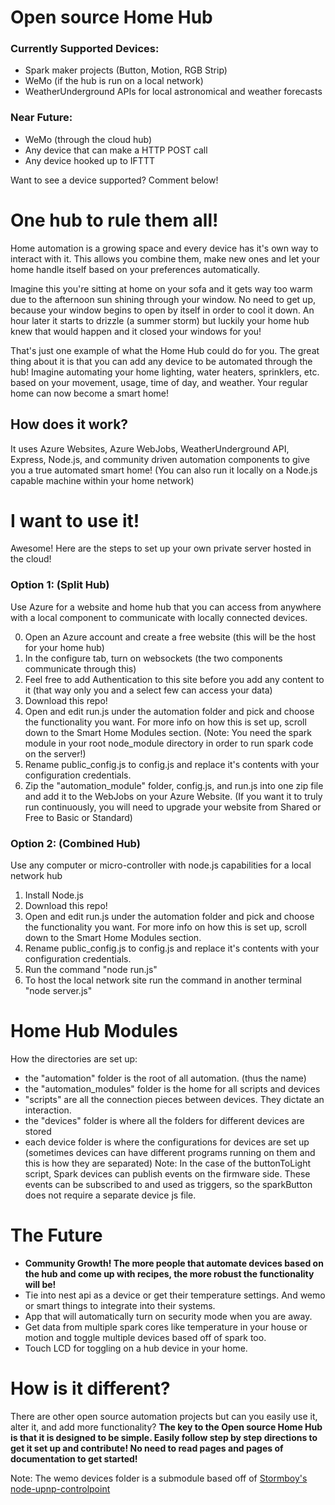 # Open source Home Hub

### Currently Supported Devices:
* Spark maker projects (Button, Motion, RGB Strip)
* WeMo (if the hub is run on a local network)
* WeatherUnderground APIs for local astronomical and weather forecasts

### Near Future:
* WeMo (through the cloud hub)
* Any device that can make a HTTP POST call
* Any device hooked up to IFTTT

Want to see a device supported? Comment below!

# One hub to rule them all!

Home automation is a growing space and every device has it's own way to interact with it. This allows you combine them, make new ones and let your home handle itself based on your preferences automatically.

Imagine this you're sitting at home on your sofa and it gets way too warm due to the afternoon sun shining through your window. No need to get up, because your window begins to open by itself in order to cool it down. An hour later it starts to drizzle (a summer storm) but luckily your home hub knew that would happen and it closed your windows for you!

That's just one example of what the Home Hub could do for you. The great thing about it is that you can add any device to be automated through the hub! Imagine automating your home lighting, water heaters, sprinklers, etc. based on your movement, usage, time of day, and weather. Your regular home can now become a smart home!

## How does it work?
It uses Azure Websites, Azure WebJobs, WeatherUnderground API, Express, Node.js, and community driven automation components to give you a true automated smart home! (You can also run it locally on a Node.js capable machine within your home network)

# I want to use it!
Awesome! Here are the steps to set up your own private server hosted in the cloud!

### Option 1: (Split Hub)
Use Azure for a website and home hub that you can access from anywhere with a local component to communicate with locally connected devices.

0. Open an Azure account and create a free website (this will be the host for your home hub)
0. In the configure tab, turn on websockets (the two components communicate through this)
0. Feel free to add Authentication to this site before you add any content to it (that way only you and a select few can access your data)
0. Download this repo!
0. Open and edit run.js under the automation folder and pick and choose the functionality you want. For more info on how this is set up, scroll down to the Smart Home Modules section. (Note: You need the spark module in your root node_module directory in order to run spark code on the server!)
0. Rename public_config.js to config.js and replace it's contents with your configuration credentials.
0. Zip the "automation_module" folder, config.js, and run.js into one zip file and add it to the WebJobs on your Azure Website. (If you want it to truly run continuously, you will need to upgrade your website from Shared or Free to Basic or Standard)

### Option 2: (Combined Hub)
Use any computer or micro-controller with node.js capabilities for a local network hub

1. Install Node.js
2. Download this repo!
3. Open and edit run.js under the automation folder and pick and choose the functionality you want. For more info on how this is set up, scroll down to the Smart Home Modules section.
4. Rename public_config.js to config.js and replace it's contents with your configuration credentials.
5. Run the command "node run.js"
6. To host the local network site run the command in another terminal "node server.js"

# Home Hub Modules
How the directories are set up:
* the "automation" folder is the root of all automation. (thus the name)
* the "automation_modules" folder is the home for all scripts and devices
* "scripts" are all the connection pieces between devices. They dictate an interaction.
* the "devices" folder is where all the folders for different devices are stored
* each device folder is where the configurations for devices are set up (sometimes devices can have different programs running on them and this is how they are separated)
Note: In the case of the buttonToLight script, Spark devices can publish events on the firmware side. These events can be subscribed to and used as triggers, so the sparkButton does not require a separate device js file.

# The Future
* **Community Growth! The more people that automate devices based on the hub and come up with recipes, the more robust the functionality will be!**
* Tie into nest api as a device or get their temperature settings. And wemo or smart things to integrate into their systems.
* App that will automatically turn on security mode when you are away.
* Get data from multiple spark cores like temperature in your house or motion and toggle multiple devices based off of spark too.
* Touch LCD for toggling on a hub device in your home.

# How is it different?
There are other open source automation projects but can you easily use it, alter it, and add more functionality? **The key to the Open source Home Hub is that it is designed to be simple. Easily follow step by step directions to get it set up and contribute! No need to read pages and pages of documentation to get started!**

Note:
The wemo devices folder is a submodule based off of [Stormboy's node-upnp-controlpoint](https://github.com/stormboy/node-upnp-controlpoint)

